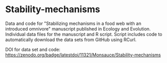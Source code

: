 # Stability-mechanisms
Data and code for "Stabilizing mechanisms in a food web with an introduced omnivore" manuscript published in Ecology and Evolution. Individual data files for the manuscript and R script. Script includes code to automatically download the data sets from GitHub using RCurl.

DOI for data set and code: https://zenodo.org/badge/latestdoi/11321/Monsauce/Stability-mechanisms

